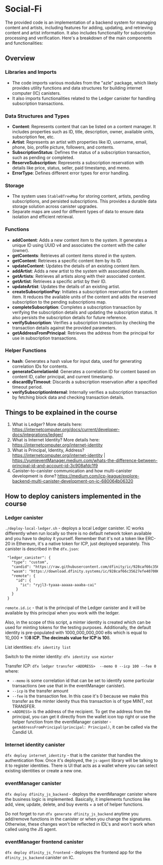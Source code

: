 # Social-Fi

The provided code is an implementation of a backend system for managing content and artists, including features for adding, updating, and retrieving content and artist information. It also includes functionality for subscription processing and verification. Here's a breakdown of the main components and functionalities:

## Overview

### Libraries and Imports

- The code imports various modules from the "azle" package, which likely provides utility functions and data structures for building internet computer (IC) canisters.
- It also imports functionalities related to the Ledger canister for handling subscription transactions.

### Data Structures and Types

- **Content**: Represents content that can be listed on a content manager. It includes properties such as ID, title, description, owner, available units, subscription fee, etc.
- **Artist**: Represents an artist with properties like ID, username, email, phone, bio, profile picture, followers, and contents.
- **SubscriptionStatus**: Defines the status of a subscription transaction, such as pending or completed.
- **ReserveSubscription**: Represents a subscription reservation with details like price, status, seller, paid timestamp, and memo.
- **ErrorType**: Defines different error types for error handling.

### Storage

- The system uses `StableBTreeMap` for storing content, artists, pending subscriptions, and persisted subscriptions. This provides a durable data storage solution across canister upgrades.
- Separate maps are used for different types of data to ensure data isolation and efficient retrieval.

### Functions

- **addContent**: Adds a new content item to the system. It generates a unique ID using UUID v4 and associates the content with the caller (owner).
- **getContents**: Retrieves all content items stored in the system.
- **getContent**: Retrieves a specific content item by its ID.
- **updateContent**: Updates the details of an existing content item.
- **addArtist**: Adds a new artist to the system with associated details.
- **getArtists**: Retrieves all artists along with their associated content.
- **getArtist**: Retrieves a specific artist by their ID.
- **updateArtist**: Updates the details of an existing artist.
- **createSubscriptionPay**: Initiates a subscription reservation for a content item. It reduces the available units of the content and adds the reserved subscription to the pending subscriptions map.
- **completeSubscription**: Completes a subscription transaction by verifying the subscription details and updating the subscription status. It also persists the subscription details for future reference.
- **verifySubscription**: Verifies a subscription transaction by checking the transaction details against the provided parameters.
- **getAddressFromPrincipal**: Retrieves the address from the principal for use in subscription transactions.

### Helper Functions

- **hash**: Generates a hash value for input data, used for generating correlation IDs for contents.
- **generateCorrelationId**: Generates a correlation ID for content based on content ID, caller principal, and current timestamp.
- **discardByTimeout**: Discards a subscription reservation after a specified timeout period.
- **verifySubscriptionInternal**: Internally verifies a subscription transaction by fetching block data and checking transaction details.

## Things to be explained in the course

1. What is Ledger? More details here: <https://internetcomputer.org/docs/current/developer-docs/integrations/ledger/>
2. What is Internet Identity? More details here: <https://internetcomputer.org/internet-identity>
3. What is Principal, Identity, Address? <https://internetcomputer.org/internet-identity> | <https://yumieventManager.medium.com/whats-the-difference-between-principal-id-and-account-id-3c908afdc1f9>
4. Canister-to-canister communication and how multi-canister development is done? <https://medium.com/icp-league/explore-backend-multi-canister-development-on-ic-680064b06320>

## How to deploy canisters implemented in the course

### Ledger canister

`./deploy-local-ledger.sh` - deploys a local Ledger canister. IC works differently when run locally so there is no default network token available and you have to deploy it yourself. Remember that it's not a token like ERC-20 in Ethereum, it's a native token for ICP, just deployed separately.
This canister is described in the `dfx.json`:

```markdown
 "ledger_canister": {
   "type": "custom",
   "candid": "https://raw.githubusercontent.com/dfinity/ic/928caf66c35627efe407006230beee60ad38f090/rs/rosetta-api/icp_ledger/ledger.did",
   "wasm": "https://download.dfinity.systems/ic/928caf66c35627efe407006230beee60ad38f090/canisters/ledger-canister.wasm.gz",
   "remote": {
     "id": {
       "ic": "ryjl3-tyaaa-aaaaa-aaaba-cai"
     }
   }
 }
```

`remote.id.ic` - that is the principal of the Ledger canister and it will be available by this principal when you work with the ledger.

Also, in the scope of this script, a minter identity is created which can be used for minting tokens
for the testing purposes.
Additionally, the default identity is pre-populated with 1000_000_000_000 e8s which is equal to 10_000 * 10**8 ICP.
The decimals value for ICP is 10**8.

List identities:
`dfx identity list`

Switch to the minter identity:
`dfx identity use minter`

Transfer ICP:
`dfx ledger transfer <ADDRESS>  --memo 0 --icp 100 --fee 0`
where:

- `--memo` is some correlation id that can be set to identify some particular transactions (we use that in the eventManager canister).
- `--icp` is the transfer amount
- `--fee` is the transaction fee. In this case it's 0 because we make this transfer as the minter idenity thus this transaction is of type MINT, not TRANSFER.
- `<ADDRESS>` is the address of the recipient. To get the address from the principal, you can get it directly from the wallet icon top right or use the helper function from the eventManager canister - `getAddressFromPrincipal(principal: Principal)`, it can be called via the Candid UI.

### Internet identity canister

`dfx deploy internet_identity` - that is the canister that handles the authentication flow. Once it's deployed, the `js-agent` library will be talking to it to register identities. There is UI that acts as a wallet where you can select existing identities
or create a new one.

### eventManager canister

`dfx deploy dfinity_js_backend` - deploys the eventManager canister where the business logic is implemented.
Basically, it implements functions like add, view, update, delete, and buy events + a set of helper functions.

Do not forget to run `dfx generate dfinity_js_backend` anytime you add/remove functions in the canister or when you change the signatures.
Otherwise, these changes won't be reflected in IDL's and won't work when called using the JS agent.

### eventManager frontend canister

`dfx deploy dfinity_js_frontend` - deployes the frontend app for the `dfinity_js_backend` canister on IC.
